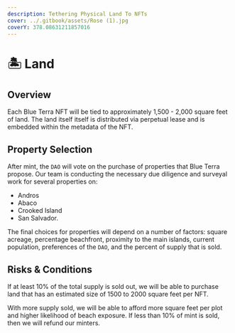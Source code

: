 ```yaml
---
description: Tethering Physical Land To NFTs
cover: ../.gitbook/assets/Rose (1).jpg
coverY: 378.08631211857016
---
```


# 🏝 Land

## Overview

Each Blue Terra NFT will be tied to approximately 1,500 - 2,000 square feet of land. The land itself itself is distributed via perpetual lease and is embedded within the metadata of the NFT.&#x20;

## Property Selection

After mint, the `DAO` will vote on the purchase of properties that Blue Terra propose.  Our team is conducting the necessary due diligence and surveyal work for several properties on:

* &#x20;Andros
* Abaco
* Crooked Island
* San Salvador. &#x20;

The final choices for properties will depend on a number of factors: square acreage, percentage beachfront, proximity to the main islands, current population, preferences of the `DAO`, and the percent of supply that is sold.&#x20;

## Risks & Conditions

If at least 10% of the total supply is sold out, we will be able to purchase land that has an estimated size of 1500 to 2000 square feet per NFT.&#x20;

With more supply sold, we will be able to afford more square feet per plot and higher likelihood of beach exposure. If less than 10% of mint is sold, then we will refund our minters.

